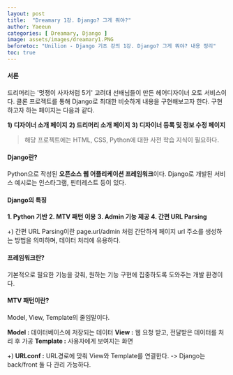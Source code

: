 ```yaml
---
layout: post
title:  "Dreamary 1강. Django? 그게 뭐야?"
author: Yaeeun
categories: [ Dreamary, Django ]
image: assets/images/dreamary1.PNG
beforetoc: "Unilion - Django 기초 강의 1강. Django? 그게 뭐야? 내용 정리"
toc: true
---
```



#### 서론

드리머리는 '멋쟁이 사자처럼 5기' 고려대 선배님들이 만든 헤어디자이너 오토 서비스이다.
클론 프로젝트를 통해 Django로 최대한 비슷하게 내용을 구현해보고자 한다.
구현하고자 하는 페이지는 다음과 같다.

   **1) 디자이너 소개 페이지**
   **2) 드리머리 소개 페이지**
   **3) 디자이너 등록 및 정보 수정 페이지**

>해당 프로젝트에는 HTML, CSS, Python에 대한 사전 학습 지식이 필요하다.

#### Django란?

Python으로 작성된 **오픈소스 웹 어플리케이션 프레임워크**이다.
Django로 개발된 서비스 예시로는 인스타그램, 핀터레스트 등이 있다.

#### Django의 특징

   **1. Python 기반**
   **2. MTV 패턴 이용**
   **3. Admin 기능 제공**
   **4. 간편 URL Parsing**

   +) 간편 URL Parsing이란 page.url/admin 처럼 간단하게 페이지 url 주소를 생성하는 방법을 의미하며, 데이터 처리에 유용하다.

#### 프레임워크란?

기본적으로 필요한 기능을 갖춰, 원하는 기능 구현에 집중하도록 도와주는 개발 환경이다.

#### MTV 패턴이란?

Model, View, Template의 줄임말이다.

**Model :** 데이터베이스에 저장되는 데이터
**View :** 웹 요청 받고, 전달받은 데이터를 처리 후 가공
**Template :** 사용자에게 보여지는 화면

+) **URLconf :** URL경로에 맞춰 View와 Template를 연결한다. 
    -> Django는 back/front 둘 다 관리 가능하다.
